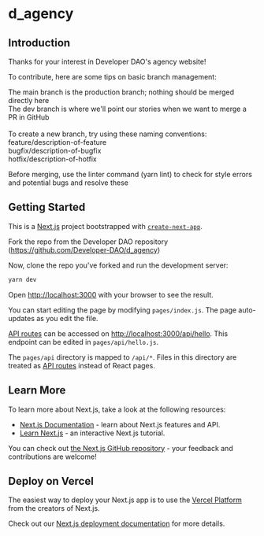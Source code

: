 # d_agency


## Introduction
Thanks for your interest in Developer DAO's agency website! 

To contribute, here are some tips on basic branch management:

The main branch is the production branch; nothing should be merged directly here </br>
The dev branch is where we'll point our stories when we want to merge a PR in GitHub </br> </br>
To create a new branch, try using these naming conventions: </br>
feature/description-of-feature </br>
bugfix/description-of-bugfix </br>
hotfix/description-of-hotfix </br>

Before merging, use the linter command (yarn lint) to check for style errors and potential bugs and resolve these </br>

## Getting Started
This is a [Next.js](https://nextjs.org/) project bootstrapped with [`create-next-app`](https://github.com/vercel/next.js/tree/canary/packages/create-next-app).

Fork the repo from the Developer DAO repository (https://github.com/Developer-DAO/d_agency)

Now, clone the repo you've forked and run the development server:

```bash
yarn dev
```

Open [http://localhost:3000](http://localhost:3000) with your browser to see the result.

You can start editing the page by modifying `pages/index.js`. The page auto-updates as you edit the file.

[API routes](https://nextjs.org/docs/api-routes/introduction) can be accessed on [http://localhost:3000/api/hello](http://localhost:3000/api/hello). This endpoint can be edited in `pages/api/hello.js`.

The `pages/api` directory is mapped to `/api/*`. Files in this directory are treated as [API routes](https://nextjs.org/docs/api-routes/introduction) instead of React pages.

## Learn More

To learn more about Next.js, take a look at the following resources:

- [Next.js Documentation](https://nextjs.org/docs) - learn about Next.js features and API.
- [Learn Next.js](https://nextjs.org/learn) - an interactive Next.js tutorial.

You can check out [the Next.js GitHub repository](https://github.com/vercel/next.js/) - your feedback and contributions are welcome!

## Deploy on Vercel

The easiest way to deploy your Next.js app is to use the [Vercel Platform](https://vercel.com/new?utm_medium=default-template&filter=next.js&utm_source=create-next-app&utm_campaign=create-next-app-readme) from the creators of Next.js.

Check out our [Next.js deployment documentation](https://nextjs.org/docs/deployment) for more details.
